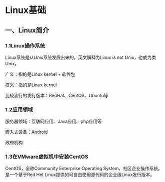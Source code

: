 # Linux基础

## 一、Linux简介

### 1.1Linux操作系统

Linux系统是从Unix系统发展出来的，英文解释为Linux is not Unix，也成为类Unix。

广义：指的是Linux kernel + 软件包

狭义：指的是Linux kernel

比较流行的发行版本：RedHat、CentOS、Ubuntu等



### 1.2应用领域

服务器领域：互联网应用、Java应用、php应用等

嵌入式设备：Android

政府机构



### 1.3在VMware虚拟机中安装CentOS

CentOS，全称Community Enterprise Operating System，社区企业操作系统。是一个基于Red Het Linux提供的可自由使用源代码的企业级Linux发行版本。